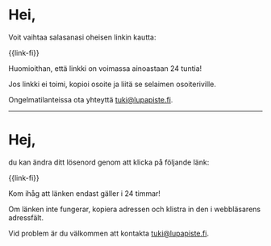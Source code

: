 # Hei,

Voit vaihtaa salasanasi oheisen linkin kautta:

{{link-fi}}

Huomioithan, ett&auml; linkki on voimassa ainoastaan 24 tuntia!

Jos linkki ei toimi, kopioi osoite ja liit&auml; se selaimen osoiteriville.

Ongelmatilanteissa ota yhteytt&auml; [tuki@lupapiste.fi](tuki@lupapiste.fi).

---

# Hej,

du kan &auml;ndra ditt l&ouml;senord genom att klicka p&aring; f&ouml;ljande l&auml;nk:

{{link-fi}}

Kom ih&aring;g att l&auml;nken endast g&auml;ller i 24 timmar!

Om l&auml;nken inte fungerar, kopiera adressen och klistra in den i webbl&auml;sarens adressf&auml;lt.

Vid problem &auml;r du v&auml;lkommen att kontakta [tuki@lupapiste.fi](tuki@lupapiste.fi).

